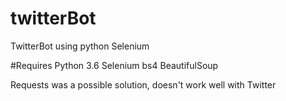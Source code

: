 # twitterBot
TwitterBot using python Selenium

#Requires 
    Python 3.6
    Selenium
    bs4 
    BeautifulSoup

Requests was a possible solution, doesn't work well with Twitter

